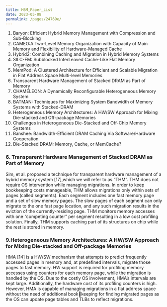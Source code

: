 ```yaml
---
title: HBM_Paper_List
date: 2023-05-08 
permalink: /pages/24769e/
---
```

1. Baryon: Efficient Hybrid Memory Management with Compression and Sub-Blocking
2. CAMEO:A Two-Level Memory Organization with Capacity of Main Memory and Flexibility of Hardware-Managed Cache
3. Hybrid2: Combining Caching and Migration in Hybrid Memory Systems
4. SILC-FM: Subblocked InterLeaved Cache-Like Flat Memory Organization
5. MemPod: A Clustered Architecture for Efficient and Scalable Migration in Flat Address Space Multi-level Memories
6. Transparent Hardware Management of Stacked DRAM as Part of Memory
7. CHAMELEON: A Dynamically Reconfigurable Heterogeneous Memory System
8. BATMAN: Techniques for Maximizing System Bandwidth of Memory Systems with Stacked-DRAM
9. Heterogeneous Memory Architectures: A HW/SW Approach for Mixing Die-stacked and Off-package Memories
10. Challenges in Heterogeneous Die-Stacked and Off-Chip Memory Systems
11. Banshee: Bandwidth-Efficient DRAM Caching Via Software/Hardware Cooperation
12. Die-Stacked DRAM: Memory, Cache, or MemCache?

### 6. Transparent Hardware Management of Stacked DRAM as Part of Memory
Sim, et al. proposed a technique for transparent hardware management of a hybrid memory system [17],which we will refer to as “THM”. THM does not require OS intervention while managing migrations. In order to keep bookkeeping costs manageable, THM allows migrations only within sets of pages (called segments). Each segment includes one fast memory page and a set of slow memory pages. The slow pages of each segment can only migrate to the one fast page location, and any such migration results in the eviction of the currently-residing page. THM monitors memory accesses with one “competing counter” per segment resulting in a low cost profiling solution. Finally, THM supports caching part of its structures on chip while the rest is stored in memory.

### 9.Heterogeneous Memory Architectures: A HW/SW Approach for Mixing Die-stacked and Off-package Memories
HMA [14] is a HW/SW mechanism that attempts to predict frequently accessed pages in memory and, at predefined intervals, migrate those pages to fast memory. HW support is required for profiling memory accesses using counters for each memory page, while the migration is handled by the OS. Due to the costly OS involvement, HMA’s intervals are kept large. Additionally, the hardware cost of its profiling counters is high. However, HMA is capable of managing migrations in a flat address space without the need of additional bookkeeping for finding migrated pages as the OS can update page tables and TLBs to reflect migrations.
